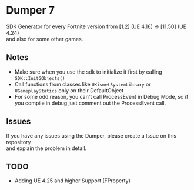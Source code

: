 # Dumper 7

SDK Generator for every Fortnite version from [1.2] (UE 4.16) -> [11.50] (UE 4.24) \
and also for some other games.


## Notes

* Make sure when you use the sdk to initialize it first by calling `SDK::InitGObjects()`
* Call functions from classes like `UKismetSystemLibrary` or `UGameplayStatics` only on their DefaultObject
* For some odd reason, you can't call ProcessEvent in Debug Mode, so if you compile in debug just comment out the ProcessEvent call.
## Issues

If you have any issues using the Dumper, please create a Issue on this repository\
and explain the problem in detail.
## TODO

- Adding UE 4.25 and higher Support (FProperty)
